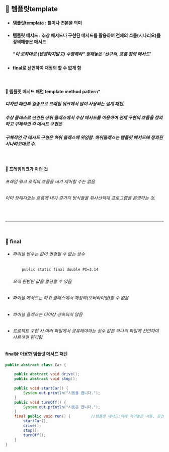 ## :pushpin: 템플릿template
* #### 템플릿template : 틀이나 견본을 의미 
* #### 템플릿 메서드 : 추상 메서드나 구현된 메서드를 활용하여 전체의 흐름(시나리오)를 정의해놓은 메서드
  ##### "이 로직대로 (변경하지말고) 수행해라" 정해놓은 ***‘선구적, 흐름 정의 메서드’***
* #### final로 선언하여 재정의 할 수 없게 함 

<br>

#### :round_pushpin: 템플릿 메서드 패턴 template method pattern*
##### 디자인 패턴의 일종으로 프래임 워크에서 많이 사용되는 설계 패턴. 
##### 추상 클래스로 선언된 상위 클래스에서 추상 메서드를 이용하여 전체 구현의 흐름을 정의하고 구체적인 각 메서드 구현은
##### 구체적인 각 메서드 구현은 하위 클래스에 위임함. 하위클래스는 템플릿 메서드에 정의된 시나리오대로 수. 

<br>

#### :triangular_flag_on_post: 프레임워크가 이런 것
###### 프레임 워크 로직의 흐름을 내가 제어할 수는 없음
###### 이미 정해져있는 흐름에 내가 갖가지 방식들을 취사선택해 프로그램을 운영하는 것.

<br>

-----------------------------------------

<br>

### :round_pushpin: final
* ###### 파이널 변수는 값이 변경될 수 없는 상수
          public static final double PI=3.14	
  ###### 오직 한번만 값을 할당할 수 있음
* ###### 파이널 메서드는 하위 클래스에서 재정의(오버라이딩)할 수 없음
* ###### 파이널 클래스는 더이상 상속되지 않음
* ###### 프로젝트 구현 시 여러 파일에서 공유해야하는 상수 값은 하나의 파일에 선언하여 사용하면 편리함.    
 

#### final을 이용한 템플릿 메서드 패턴
```java    
public abstract class Car {
	
	public abstract void drive();        
	public abstract void stop();
	
	public void startCar() {
		System.out.println("시동을 켭니다.");      
	}
	public void turnOff() {
		System.out.println("시동은 끕니다.");
	}
	final public void run() {         //템플릿 메서드:위에 적어놓은 시동, 운전, 정지, 시동끄기의 로직을 정의해놓기 
		startCar();
		drive();	
		stop();
		turnOff();
	}
}
``` 
